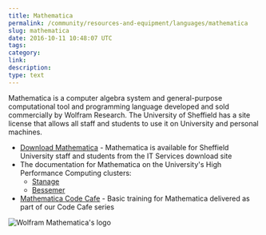 ```yaml
---
title: Mathematica
permalink: /community/resources-and-equipment/languages/mathematica
slug: mathematica
date: 2016-10-11 10:48:07 UTC
tags:
category:
link:
description:
type: text
---
```


Mathematica is a computer algebra system and general-purpose computational tool and programming language developed and sold commercially by Wolfram Research.
The University of Sheffield has a site license that allows all staff and students to use it on University and personal machines.

  * [Download Mathematica](https://www.sheffield.ac.uk/software/) - Mathematica is available for Sheffield University staff and students from the IT Services download site
  * The documentation for Mathematica on the University's High Performance Computing clusters:
      * [Stanage](https://docs.hpc.shef.ac.uk/en/latest/stanage/software/apps/mathematica.html)
      * [Bessemer](https://docs.hpc.shef.ac.uk/en/latest/bessemer/software/apps/mathematica.html)
  * [Mathematica Code Cafe](https://github.com/RSE-Sheffield/Code_cafe/tree/master/WolframCodeCafe) - Basic training for Mathematica delivered as part of our Code Cafe series

![Wolfram Mathematica's logo](/assets/images/Mathematica.png)
